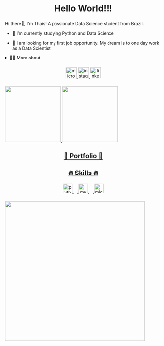 <!--title-->
<h1 align="center">Hello World!!!</h1>

###

<!--presentation-->
<p>
  Hi there👋, I'm Thais! A passionate Data Science student from Brazil.
  
  - 📖 I’m currently studying Python and Data Science
  
  - 🔭 I am looking for my first job opportunity. My dream is to one day work as a Data Scientist
  
  </p>

  <!--dropdown-->
  <details>
  <summary>👩‍💻 More about</summary>
  
  - 💬 I am 32 years old. I have fluency in English and have certificates in SQL, Python, Data Analysis and Data visualization.
    
  - 👩‍💼 My current job is in sales, which helped me develop important skills such as communication, team work, marketing, analytical capability, people management, dealing with public and others.
    
  - ⚡ I enjoy watching movies and playing games! I believe that our personal interests contribute to a more refined perception of things and problem-solving.
    
  </details>
    
###

<!--Links-->
<div align="center">
  <a href="mailto: thaistaguiar@hotmail.com.com" target="_blank">
    <img src="https://img.shields.io/static/v1?message=Outlook&logo=microsoft-outlook&label=&color=0078D4&logoColor=white&labelColor=&style=for-the-badge" height="35" alt="microsoft-outlook logo"  />
  </a>
  <a href="https://instagram.com/thaistaguiar" target="_blank">
    <img src="https://img.shields.io/static/v1?message=Instagram&logo=instagram&label=&color=E4405F&logoColor=white&labelColor=&style=for-the-badge" height="35" alt="instagram logo"  />
  </a>
  <a href="https://www.linkedin.com/in/thaistaguiar" target="_blank">
    <img src="https://img.shields.io/static/v1?message=LinkedIn&logo=linkedin&label=&color=0077B5&logoColor=white&labelColor=&style=for-the-badge" height="35" alt="linkedin logo"  />
  </a>
</div>

###

<!--GitHubStats-->
<div>
  <a align="center" href="https://github.com/thaistaguiar">
  <img height="180em" src="https://github-readme-stats-eight-theta.vercel.app/api?username=thaistaguiar&show_icons=true&theme=synthwave&include_all_commits=true&count_private=true"/>
  <img height="180em" src="https://github-readme-stats-eight-theta.vercel.app/api/top-langs/?username=thaistaguiar&layout=compact&langs_count=8&theme=synthwave"/>
</div>


###

<!--Portfolio-->
<h2 align="center">
  📝 Portfolio 📝
</h2>

###

<!--Skills-->
<h2 align="center">
  🔥 Skills 🔥
</h2>

###

<div align="center">
  <img src="https://cdn.jsdelivr.net/gh/devicons/devicon/icons/python/python-original.svg" height="30" alt="python logo"  />
  <img width="12" />
  <img src="https://cdn.jsdelivr.net/gh/devicons/devicon/icons/mysql/mysql-original.svg" height="30" alt="mysql logo"  />
  <img width="12" />
  <img src="https://cdn.jsdelivr.net/gh/devicons/devicon/icons/microsoftsqlserver/microsoftsqlserver-plain.svg" height="30" alt="microsoftsqlserver logo"  />
</div>

###

<!--Gif-->
<img align="center" height="450" src="https://cdn.discordapp.com/attachments/1123767055045382145/1234573197924499516/depz7pg-cec2dc5d-a328-4509-9987-f9c1d638cf73.gif?ex=66313963&is=662fe7e3&hm=0e2d1e5507090c86ecafb8e6b6fbbc84c653cdb24088bc57fd03e4aece138126&"  />

###
